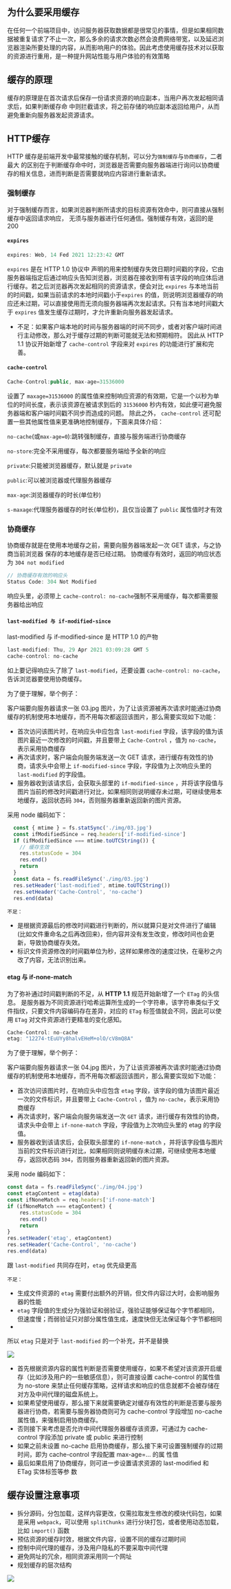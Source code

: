 ## 为什么要采用缓存
在任何一个前端项目中，访问服务器获取数据都是很常见的事情，但是如果相同数据被重复请求了不止一次，那么多余的请求次数必然会浪费网络带宽，以及延迟浏览器渲染所要处理的内容，从而影响用户的体验。因此考虑使用缓存技术对以获取的资源进行重用，是一种提升网站性能与用户体验的有效策略

## 缓存的原理
缓存的原理是在⾸次请求后保存⼀份请求资源的响应副本，当⽤户再次发起相同请求后，如果判断缓存命 中则拦截请求，将之前存储的响应副本返回给⽤户，从⽽避免重新向服务器发起资源请求。

## HTTP缓存
HTTP 缓存是前端开发中最常接触的缓存机制，可以分为`强制缓存`与`协商缓存`，⼆者最⼤ 的区别在于判断缓存命中时，浏览器是否需要向服务器端进⾏询问以协商缓存的相关信息，进⽽判断是否需要就响应内容进⾏重新请求。

### 强制缓存
对于强制缓存⽽⾔，如果浏览器判断所请求的⽬标资源有效命中，则可直接从强制缓存中返回请求响应， ⽆须与服务器进⾏任何通信。强制缓存有效，返回的是 200

#### `expires`
```js
expires: Web, 14 Fed 2021 12:23:42 GMT
```
`expires` 是在 HTTP 1.0 协议中 声明的⽤来控制缓存失效⽇期时间戳的字段，它由服务器端指定后通过响应头告知浏览器，浏览器在接收到带有该字段的响应体后进⾏缓存。若之后浏览器再次发起相同的资源请求，便会对⽐ `expires` 与本地当前的时间戳，如果当前请求的本地时间戳⼩于`expires` 的值，则说明浏览器缓存的响应还未过期，可以直接使⽤⽽⽆须向服务器端再次发起请求。只有当本地时间戳⼤于 `expires` 值发⽣缓存过期时，才允许重新向服务器发起请求。

- 不足：如果客户端本地的时间与服务器端的时间不同步，或者对客户端时间进⾏主动修改，那么对于缓存过期的判断可能就⽆法和预期相符。
因此从 HTTP 1.1 协议开始新增了 `cache-control` 字段来对 `expires` 的功能进⾏扩展和完善。

#### `cache-control`
```javascript
Cache-Control:public, max-age=31536000
```
设置了 `maxage=31536000` 的属性值来控制响应资源的有效期，它是⼀个以秒为单位的时间⻓度，表示该资源在被请求到后的 `31536000` 秒内有效，如此便可避免服务器端和客户端时间戳不同步⽽造成的问题。
除此之外， `cache-control` 还可配置⼀些其他属性值来更准确地控制缓存，下⾯来具体介绍：

`no-cache`(或`max-age=0`):跳转强制缓存，直接与服务端进行协商缓存

`no-store`:完全不采用缓存，每次都要服务端给予全新的响应

`private`:只能被浏览器缓存，默认就是 `private`

`public`:可以被浏览器或代理服务器缓存

`max-age`:浏览器缓存的时长(单位秒)

`s-maxage`:代理服务器缓存的时长(单位秒)，且仅当设置了 `public` 属性值时才有效

### 协商缓存
协商缓存就是在使⽤本地缓存之前，需要向服务器端发起⼀次 GET 请求，与之协商当前浏览器 保存的本地缓存是否已经过期。
协商缓存有效时，返回的响应状态为 `304 not modified`
```javascript
// 协商缓存有效的响应头
Status Code: 304 Not Modified
```
响应头里，必须带上 `cache-control: no-cache`强制不采用缓存，每次都需要服务器给出响应

#### `last-modified 与 if-modified-since`
last-modified 与 if-modified-since 是 HTTP 1.0 的产物
```javascript
last-modified: Thu, 29 Apr 2021 03:09:28 GMT 5 
cache-control: no-cache
```
如上要记得响应头了除了 `last-modified`，还要设置 `cache-control: no-cache`，告诉浏览器要使用协商缓存。

为了便于理解，举个例子：

客户端要向服务器请求一张 03.jpg 图片，为了让该资源被再次请求时能通过协商缓存的机制使用本地缓存，而不用每次都返回该图片，那么需要实现如下功能：

- 首次访问该图片时，在响应头中应包含 `last-modified` 字段，该字段的值为该图片最近一次修改的时间戳，并且要带上 `Cache-Control` ，值为 `no-cache`，表示采用协商缓存
- 再次请求时，客户端会向服务端发送一次 GET 请求，进行缓存有效性的协商，请求头中会带上 `if-modified-since` 字段，字段值为上次响应头里的 `last-modified` 的字段值。
- 服务器收到该请求后，会获取头部里的 `if-modified-since` ，并将该字段值与图片当前的修改时间戳进行对比，如果相同则说明缓存未过期，可继续使用本地缓存，返回状态码 `304`，否则服务器重新返回新的图片资源。

采用 node 编码如下：
```javascript
  const { mtime } = fs.statSync('./img/03.jpg')
  const ifModifiedSince = req.headers['if-modified-since']
  if (ifModifiedSince === mtime.toUTCString()) {
    // 缓存生效
    res.statusCode = 304
    res.end()
    return
  }
  const data = fs.readFileSync('./img/03.jpg')
  res.setHeader('last-modified', mtime.toUTCString())
  res.setHeader('Cache-Control', 'no-cache')
  res.end(data)
```

`不足：`

- 是根据资源最后的修改时间戳进⾏判断的，所以就算只是对文件进行了编辑(比如文件重命名之后再改回来)，但内容并没有发生改变，修改时间也会更新，导致协商缓存失效。
- 标识文件资源修改的时间戳单位为秒，这样如果修改的速度过快，在毫秒之内改了内容，无法识别出来。

#### etag 与 if-none-match
为了弥补通过时间戳判断的不⾜，从 **HTTP 1.1** 规范开始新增了⼀个 `ETag` 的头信息。
是服务器为不同资源进⾏哈希运算所⽣成的⼀个字符串，该字符串类似于⽂件指纹，只要⽂件内容编码存在差异，对应的 `ETag` 标签值就会不同，因此可以使⽤ `ETag` 对⽂件资源进⾏更精准的变化感知。
```javascript
Cache-Control: no-cache
etag: "12274-tEuUYy8halvEHeM+olO/cV8mQ8A"
```
为了便于理解，举个例子：

客户端要向服务器请求一张 04.jpg 图片，为了让该资源被再次请求时能通过协商缓存的机制使用本地缓存，而不用每次都返回该图片，那么需要实现如下功能：

- 首次访问该图片时，在响应头中应包含 `etag` 字段，该字段的值为该图片最近一次的文件标识，并且要带上 `Cache-Control` ，值为 `no-cache`，表示采用协商缓存
- 再次请求时，客户端会向服务端发送一次 `GET` 请求，进行缓存有效性的协商，请求头中会带上 `if-none-match` 字段，字段值为上次响应头里的 etag 的字段值。
- 服务器收到该请求后，会获取头部里的 `if-none-match` ，并将该字段值与图片当前的文件标识进行对比，如果相同则说明缓存未过期，可继续使用本地缓存，返回状态码 `304`，否则服务器重新返回新的图片资源。

采用 node 编码如下：
```js
const data = fs.readFileSync('./img/04.jpg')
const etagContent = etag(data)
const ifNoneMatch = req.headers['if-none-match']
if (ifNoneMatch === etagContent) {
    res.statusCode = 304
    res.end()
    return
}
res.setHeader('etag', etagContent)
res.setHeader('Cache-Control', 'no-cache')
res.end(data)
```
跟 `last-modified` 共同存在时，`etag` 优先级更高

`不足：`
- 生成文件资源的 `etag` 需要付出额外的开销，但文件内容过大时，会影响服务器的性能
- `etag` 字段值的生成分为强验证和弱验证，强验证能够保证每个字节都相同，但速度慢；而弱验证只对部分属性值生成，速度快但无法保证每个字节都相同
- 
所以 `etag` 只是对于 `last-modified` 的一个补充，并不是替换

<p>
<img src="https://p3-juejin.byteimg.com/tos-cn-i-k3u1fbpfcp/2e42e7495dc2457fa235221cebae6364~tplv-k3u1fbpfcp-watermark.awebp" />
</p>

- ⾸先根据资源内容的属性判断是否需要使⽤缓存，如果不希望对该资源开启缓存（⽐如涉及⽤户的⼀些敏感信息），则可直接设置 cache-control 的属性值为 no-store 来禁⽌任何缓存策略，这样请求和响应的信息就都不会被存储在对⽅及中间代理的磁盘系统上。
- 如果希望使⽤缓存，那么接下来就需要确定对缓存有效性的判断是否要与服务器进⾏协商，若需要与服务器协商则可为 cache-control 字段增加 no-cache 属性值，来强制启⽤协商缓存。
- 否则接下来考虑是否允许中间代理服务器缓存该资源，可通过为 cache-control 字段添加 private 或 public 来进⾏控制
- 如果之前未设置 no-cache 启⽤协商缓存，那么接下来可设置强制缓存的过期时间，即为 cache-control 字段配置 max-age=… 的属 性值
- 最后如果启⽤了协商缓存，则可进⼀步设置请求资源的 last-modified 和 ETag 实体标签等参 数

## 缓存设置注意事项
- 拆分源码，分包加载，这样内容更改，仅需拉取发生修改的模块代码包，如果是采用 `webpack`，可以使用 `splitChunks` 进行分块打包，或者使用动态加载，比如 `import()` 函数
- 预估资源的缓存时效，根据文件内容，设置不同的缓存过期时间
- 控制中间代理的缓存，涉及用户隐私的不要采取中间代理
- 避免网址的冗余，相同资源采用同一个网址
- 规划缓存的层次结构

<img src="https://p1-jj.byteimg.com/tos-cn-i-t2oaga2asx/gold-user-assets/2020/7/4/1731a0a361b2bc83~tplv-t2oaga2asx-zoom-in-crop-mark:4536:0:0:0.awebp">
